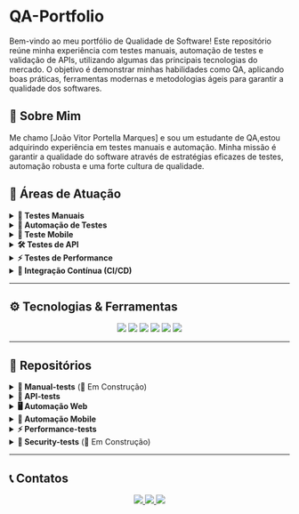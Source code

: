 # QA-Portfolio

Bem-vindo ao meu portfólio de Qualidade de Software!
Este repositório reúne minha experiência com testes manuais, automação de testes e validação de APIs, utilizando algumas das principais tecnologias do mercado. O objetivo é demonstrar minhas habilidades como QA, aplicando boas práticas, ferramentas modernas e metodologias ágeis para garantir a qualidade dos softwares.

## 🚀 Sobre Mim

Me chamo [João Vitor Portella Marques] e sou um estudante de QA,estou adquirindo  experiência em testes manuais e automação. Minha missão é garantir a qualidade do software através de estratégias eficazes de testes, automação robusta e uma forte cultura de qualidade.

## 📌 Áreas de Atuação

<details>
  <summary><strong>🔎 Testes Manuais</strong></summary>
  - Caixa Branca, Caixa Preta, Regressão, Exploratórios
</details>

<details>
  <summary><strong>🤖 Automação de Testes</strong></summary>
  - Cypress, Selenium, Playwright, Robot Framework
</details>

<details>
  <summary><strong>📱 Teste Mobile</strong></summary>
  - Appium, Maestro
</details>

<details>
  <summary><strong>🛠️ Testes de API</strong></summary>
  - Postman, Supertest, CodeceptJS, REST Assured
</details>

<details>
  <summary><strong>⚡ Testes de Performance</strong></summary>
  - JMeter, K6, Wiremock
</details>

<details>
  <summary><strong>🔄 Integração Contínua (CI/CD)</strong></summary>
  - GitHub Actions, Jenkins, GitLab CI
</details>

---

## ⚙️ Tecnologias & Ferramentas

<p align="center"> <img src="https://img.shields.io/badge/Cypress-17202C?style=for-the-badge&logo=cypress&logoColor=white"/> <img src="https://img.shields.io/badge/Selenium-43B02A?style=for-the-badge&logo=selenium&logoColor=white"/> <img src="https://img.shields.io/badge/JavaScript-F7DF1E?style=for-the-badge&logo=javascript&logoColor=black"/> <img src="https://img.shields.io/badge/Postman-FF6C37?style=for-the-badge&logo=postman&logoColor=white"/> <img src="https://img.shields.io/badge/GitHub-181717?style=for-the-badge&logo=github&logoColor=white"/> <img src="https://img.shields.io/badge/Git-F05032?style=for-the-badge&logo=git&logoColor=white"/> </p>

---

## 📂 Repositórios

<details>
  <summary><strong>📝 Manual-tests</strong> (🚧 Em Construção)</summary>
  Repositório dedicado a testes manuais organizados e documentados.
</details>

<details>
  <summary><strong>🔗 API-tests</strong></summary>
  Conjunto de testes automatizados para APIs utilizando Postman e Supertest.
</details>

<details>
  <summary><strong>🖥 Automação Web</strong></summary>
  Projetos de automação de testes para aplicações web com Cypress, Selenium e Playwright.
</details>

<details>
  <summary><strong>📱 Automação Mobile</strong></summary>
  Scripts de automação para testes de aplicativos móveis usando Appium e Maestro.
</details>

<details>
  <summary><strong>⚡ Performance-tests</strong></summary>
  Testes de performance utilizando JMeter, K6 e outras ferramentas.
</details>

<details>
  <summary><strong>🔐 Security-tests</strong> (🚧 Em Construção)</summary>
  Testes voltados para segurança de aplicações.
</details>

---

## 📞 Contatos

<p align="center"> <a href="https://github.com/Portella10" target="_blank"> <img src="https://img.shields.io/badge/GitHub-181717?style=for-the-badge&logo=github&logoColor=white"/> </a> <a href="https://www.linkedin.com/in/joão-vitor-portella-799670250/" target="_blank"> <img src="https://img.shields.io/badge/LinkedIn-0077B5?style=for-the-badge&logo=linkedin&logoColor=white"/> </a> <a href="mailto:jvportella.m@gmail.com" target="_blank"> <img src="https://img.shields.io/badge/Gmail-D14836?style=for-the-badge&logo=gmail&logoColor=white"/> </a></p>
